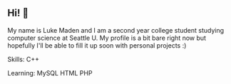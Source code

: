 ## Hi! 👋
My name is Luke Maden and I am a second year college student studying computer science at Seattle U. My profile is a bit bare right now but hopefully I'll be able to fill it up soon with personal projects :)

Skills:
C++

Learning:
MySQL
HTML
PHP

<!--
**luke-maden/luke-maden** is a ✨ _special_ ✨ repository because its `README.md` (this file) appears on your GitHub profile.

Here are some ideas to get you started:

- 🔭 I’m currently working on ...
- 🌱 I’m currently learning ...
- 👯 I’m looking to collaborate on ...
- 🤔 I’m looking for help with ...
- 💬 Ask me about ...
- 📫 How to reach me: ...
- 😄 Pronouns: ...
- ⚡ Fun fact: ...
-->
